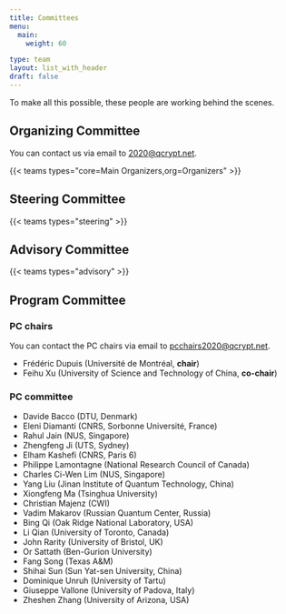 ```yaml
---
title: Committees
menu:
  main:
    weight: 60

type: team
layout: list_with_header
draft: false
---
```



To make all this possible, these people are working behind the scenes.


## Organizing Committee

You can contact us via email to <a href="mailto:2020@qcrypt.net">2020@qcrypt.net</a>.


{{< teams types="core=Main Organizers,org=Organizers" >}}

## Steering Committee

{{< teams types="steering" >}}


## Advisory  Committee

{{< teams types="advisory" >}}


## Program Committee

### PC chairs
You can contact the PC chairs via email to <a href="mailto:pcchairs2020@qcrypt.net">pcchairs2020@qcrypt.net</a>.
- Frédéric Dupuis (Université de Montréal, __chair__)
- Feihu Xu (University of Science and Technology of China, __co-chair__)
### PC committee
- Davide Bacco (DTU, Denmark)
- Eleni Diamanti (CNRS, Sorbonne Université, France)
- Rahul Jain (NUS, Singapore)
- Zhengfeng Ji (UTS, Sydney)
- Elham Kashefi (CNRS, Paris 6)
- Philippe Lamontagne (National Research Council of Canada)
- Charles Ci-Wen Lim (NUS, Singapore)
- Yang Liu (Jinan Institute of Quantum Technology, China)
- Xiongfeng Ma (Tsinghua University)
- Christian Majenz (CWI)
- Vadim Makarov (Russian Quantum Center, Russia)
- Bing Qi (Oak Ridge National Laboratory, USA)
- Li Qian (University of Toronto, Canada)
- John Rarity (University of Bristol, UK)
- Or Sattath (Ben-Gurion University)
- Fang Song (Texas A&M)
- Shihai Sun (Sun Yat-sen University, China)
- Dominique Unruh (University of Tartu)
- Giuseppe Vallone (University of Padova, Italy)
- Zheshen Zhang (University of Arizona, USA)


<!-- <section class="members">
  <ul>
    <li>Frédéric Dupuis (chair)</li>
    <li>Feihu Xu (co-chair)</li>
  </ul>
</section> -->


<!--
{{% partners categories="communautes,media" %}}
# Partners
{{% /partners %}}
-->
